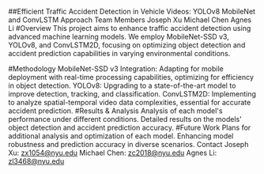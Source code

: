 ##Efficient Traffic Accident Detection in Vehicle Videos: YOLOv8 MobileNet and ConvLSTM Approach
Team Members
Joseph Xu
Michael Chen
Agnes Li
#Overview
This project aims to enhance traffic accident detection using advanced machine learning models. We employ MobileNet-SSD v3, YOLOv8, and ConvLSTM2D, focusing on optimizing object detection and accident prediction capabilities in varying environmental conditions.

#Methodology
MobileNet-SSD v3 Integration: Adapting for mobile deployment with real-time processing capabilities, optimizing for efficiency in object detection.
YOLOv8: Upgrading to a state-of-the-art model to improve detection, tracking, and classification.
ConvLSTM2D: Implementing to analyze spatial-temporal video data complexities, essential for accurate accident prediction.
#Results & Analysis
Analysis of each model's performance under different conditions.
Detailed results on the models' object detection and accident prediction accuracy.
#Future Work
Plans for additional analysis and optimization of each model.
Enhancing model robustness and prediction accuracy in diverse scenarios.
Contact
Joseph Xu: zx1054@nyu.edu
Michael Chen: zc2018@nyu.edu
Agnes Li: zl3468@nyu.edu
